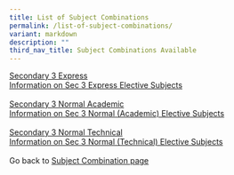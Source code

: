 ```yaml
---
title: List of Subject Combinations
permalink: /list-of-subject-combinations/
variant: markdown
description: ""
third_nav_title: Subject Combinations Available
---
```

<a href="/files/Subject%20Combination%20Exercise/3E_Subject_Combinations_for_2025.pdf">Secondary 3 Express</a><br>
<a href="/upper-secondary-express/">Information on Sec 3 Express Elective Subjects</a>
<br><br>
<a href="/files/Subject%20Combination%20Exercise/3N_A__Subject_Combination_for_2025.pdf">Secondary 3 Normal Academic</a><br>
<a href="/upper-secondary-normal-academic/">Information on Sec 3 Normal (Academic) Elective Subjects</a>
<br><br> 
<a href="/files/Subject%20Combination%20Exercise/3N_T__Subject_Combination_for_2025.pdf">Secondary 3 Normal Technical </a><br>
<a href="/upper-secondary-normal-technical/">Information on Sec 3 Normal (Technical) Elective Subjects</a>
 <br><br>
 Go back to <a href="/subject-combination/">Subject Combination page</a> 